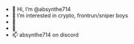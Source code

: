- 👋 Hi, I’m @absynthe714
- 👀 I’m interested in crypto, frontrun/sniper boys
- 🌱 
- 💞️ 
- 📫 absynthe714 on discord

<!---
absynthe714/absynthe714 is a ✨ special ✨ repository because its `README.md` (this file) appears on your GitHub profile.
You can click the Preview link to take a look at your changes.
--->
